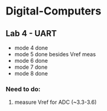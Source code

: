 # Digital-Computers

## Lab 4 - UART

- mode 4 done
- mode 5 done besides Vref meas
- mode 6 done
- mode 7 done
- mode 8 done
### Need to do:
1. measure Vref for ADC (~3.3-3.6)